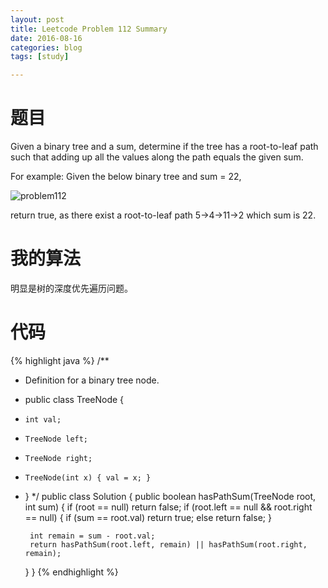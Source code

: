 ```yaml
---
layout: post
title: Leetcode Problem 112 Summary
date: 2016-08-16
categories: blog
tags: [study]

---
```


# 题目

Given a binary tree and a sum, determine if the tree has a root-to-leaf path such that adding up all the values along the path equals the given sum.

For example:
Given the below binary tree and sum = 22,  

![problem112](https://lisencn11.github.io/img/Problem112.png)

return true, as there exist a root-to-leaf path 5->4->11->2 which sum is 22.

# 我的算法

明显是树的深度优先遍历问题。

# 代码

{% highlight java %}
/**
 * Definition for a binary tree node.
 * public class TreeNode {
 *     int val;
 *     TreeNode left;
 *     TreeNode right;
 *     TreeNode(int x) { val = x; }
 * }
 */
public class Solution {
    public boolean hasPathSum(TreeNode root, int sum) {
        if (root == null) return false;
        if (root.left == null && root.right == null) {
            if (sum == root.val) return true;
            else return false;
        }
        
        int remain = sum - root.val;
        return hasPathSum(root.left, remain) || hasPathSum(root.right, remain);
    }
}
{% endhighlight %}